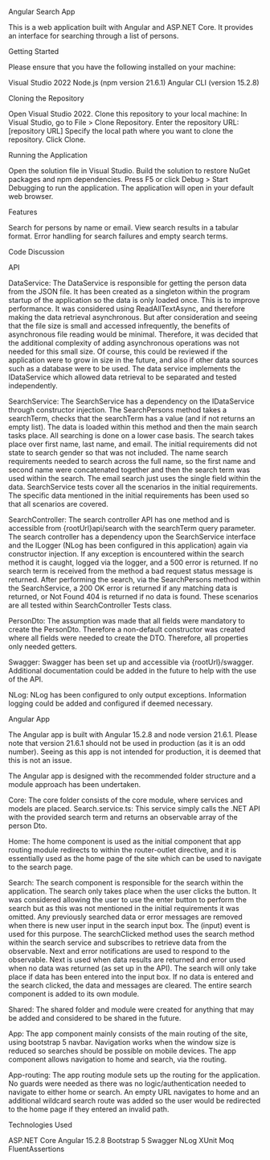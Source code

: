 Angular Search App

This is a web application built with Angular and ASP.NET Core. It provides an interface for searching through a list of persons.

Getting Started

Please ensure that you have the following installed on your machine:

Visual Studio 2022
Node.js (npm version 21.6.1)
Angular CLI (version 15.2.8)

Cloning the Repository

Open Visual Studio 2022.
Clone this repository to your local machine:
In Visual Studio, go to File > Clone Repository.
Enter the repository URL: [repository URL]
Specify the local path where you want to clone the repository.
Click Clone.

Running the Application

Open the solution file in Visual Studio.
Build the solution to restore NuGet packages and npm dependencies.
Press F5 or click Debug > Start Debugging to run the application.
The application will open in your default web browser.

Features

Search for persons by name or email.
View search results in a tabular format.
Error handling for search failures and empty search terms.

Code Discussion

API

DataService:
The DataService is responsible for getting the person data from the JSON file. It has been created as a singleton within the program startup of the application so the data is only loaded once. 
This is to improve performance. It was considered using ReadAllTextAsync, and therefore making the data retrieval asynchronous. But after consideration and seeing that the file size is small and 
accessed infrequently, the benefits of asynchronous file reading would be minimal. Therefore, it was decided that the additional complexity of adding asynchronous operations was not needed for this small size. 
Of course, this could be reviewed if the application were to grow in size in the future, and also if other data sources such as a database were to be used. The data service implements the IDataService which 
allowed data retrieval to be separated and tested independently.

SearchService:
The SearchService has a dependency on the IDataService through constructor injection. The SearchPersons method takes a searchTerm, checks that the searchTerm has a value (and if not returns an empty list). 
The data is loaded within this method and then the main search tasks place. All searching is done on a lower case basis. The search takes place over first name, last name, and email. The initial requirements 
did not state to search gender so that was not included. The name search requirements needed to search across the full name, so the first name and second name were concatenated together and then the search term 
was used within the search. The email search just uses the single field within the data. SearchService tests cover all the scenarios in the initial requirements. The specific data mentioned in the initial 
requirements has been used so that all scenarios are covered.

SearchController:
The search controller API has one method and is accessible from {rootUrl}api/search with the searchTerm query parameter. The search controller has a dependency upon the SearchService interface and the ILogger 
(NLog has been configured in this application) again via constructor injection. If any exception is encountered within the search method it is caught, logged via the logger, and a 500 error is returned. 
If no search term is received from the method a bad request status message is returned. After performing the search, via the SearchPersons method within the SearchService, a 200 OK error is returned if any 
matching data is returned, or Not Found 404 is returned if no data is found. These scenarios are all tested within SearchController Tests class.

PersonDto:
The assumption was made that all fields were mandatory to create the PersonDto. Therefore a non-default constructor was created where all fields were needed to create the DTO. Therefore, all properties
only needed getters.

Swagger:
Swagger has been set up and accessible via {rootUrl}/swagger. Additional documentation could be added in the future to help with the use of the API.

NLog:
NLog has been configured to only output exceptions. Information logging could be added and configured if deemed necessary.

Angular App

The Angular app is built with Angular 15.2.8 and node version 21.6.1. Please note that version 21.6.1 should not be used in production (as it is an odd number). Seeing as this app is not intended for production, 
it is deemed that this is not an issue.

The Angular app is designed with the recommended folder structure and a module approach has been undertaken.

Core:
The core folder consists of the core module, where services and models are placed.
Search.service.ts: This service simply calls the .NET API with the provided search term and returns an observable array of the person Dto.

Home:
The home component is used as the initial component that app routing module redirects to within the router-outlet directive, and it is essentially used as the home page of the site which can be used to navigate 
to the search page.

Search:
The search component is responsible for the search within the application. The search only takes place when the user clicks the button. It was considered allowing the user to use the enter button to perform the 
search but as this was not mentioned in the initial requirements it was omitted. Any previously searched data or error messages are removed when there is new user input in the search input box. The (input) event 
is used for this purpose. The searchClicked method uses the search method within the search service and subscribes to retrieve data from the observable. Next and error notifications are used to respond to the 
observable. Next is used when data results are returned and error used when no data was returned (as set up in the API). The search will only take place if data has been entered into the input box. If no data is 
entered and the search clicked, the data and messages are cleared. The entire search component is added to its own module.

Shared:
The shared folder and module were created for anything that may be added and considered to be shared in the future.

App:
The app component mainly consists of the main routing of the site, using bootstrap 5 navbar. Navigation works when the window size is reduced so searches should be possible on mobile devices. The app component 
allows navigation to home and search, via the routing.

App-routing:
The app routing module sets up the routing for the application. No guards were needed as there was no logic/authentication needed to navigate to either home or search. An empty URL navigates to home and an 
additional wildcard search route was added so the user would be redirected to the home page if they entered an invalid path.

Technologies Used

ASP.NET Core
Angular 15.2.8
Bootstrap 5
Swagger
NLog
XUnit
Moq
FluentAssertions
